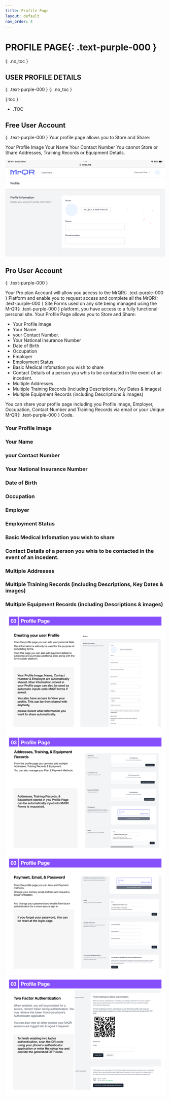 ```yaml
---
title: Profile Page
layout: default
nav_order: 4
---
```

# **PROFILE PAGE**{: .text-purple-000 }
{: .no_toc }

## USER PROFILE DETAILS
{: .text-purple-000 }
{: .no_toc }

{:toc }
- .TOC

## Free User Account
{: .text-purple-000 }
Your profile page allows you to Store and Share:

Your Profile Image
Your Name
Your Contact Number
You cannot Store or Share Addresses, Training Records or Equipment Details.

![Profile](/assets/images/MrQR_Profile_Free.png "Free Account")

## Pro User Account
{: .text-purple-000 }

Your Pro plan Account will allow you access to the MrQR{: .text-purple-000 } Platform and enable you to request access and complete all the MrQR{: .text-purple-000 } Site Forms used on any site being managed using the MrQR{: .text-purple-000 } platform, you have access to a fully functional personal site. Your Profile Page allows you to Store and Share:

* Your Profile Image
* Your Name
* your Contact Number.
* Your National Insurance Number
* Date of Birth
* Occupation
* Employer
* Employment Status
* Basic Medical Infomation you wish to share
* Contact Details of a person you whis to be contacted in the event of an incedent.
* Multiple Addresses
* Multiple Training Records (including Descriptions, Key Dates & images)
* Multiple Equipment Records (including Descriptions & images)

You can share your profile page including you Profile Image, Employer, Occupation, Contact Number and Training Records via email or your Unique MrQR{: .text-purple-000 } Code.
### Your Profile Image

### Your Name

### your Contact Number

### Your National Insurance Number

### Date of Birth

### Occupation

### Employer

### Employment Status

### Basic Medical Infomation you wish to share

### Contact Details of a person you whis to be contacted in the event of an incedent.

### Multiple Addresses

### Multiple Training Records (including Descriptions, Key Dates & images)

### Multiple Equipment Records (including Descriptions & images)

![The Basics](/assets/images/MrQR%20-%20The%20Basics_Page_04.png "the basics")
![The Basics](/assets/images/MrQR%20-%20The%20Basics_Page_05.png "the basics")
![The Basics](/assets/images/MrQR%20-%20The%20Basics_Page_06.png "the basics")
![The Basics](/assets/images/MrQR%20-%20The%20Basics_Page_07.png "the basics")
